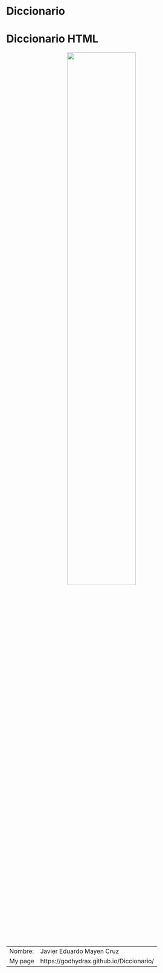 # Diccionario
<h1>Diccionario HTML</h1>
<p>
     <center>
<img width="60%" src="https://png.pngtree.com/element_pic/16/12/22/3947a1d4d3ef7d22486d40025038a98a.jpg"
     </center>
</p>
<table>
<tr>
<td>
Nombre:
</td>
<td>
Javier Eduardo Mayen Cruz
</td>
</tr>
<tr>
<td>
My page
</td>
<td>
https://godhydrax.github.io/Diccionario/
</td>
</tr>

</table>
